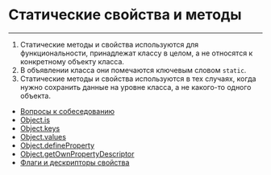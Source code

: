 # Статические свойства и методы
____

1. Статические методы и свойства используются для функциональности, принадлежат классу в целом, а не относятся к конкретному объекту класса. 
2. В объявлении класса они помечаются ключевым словом `static`. 
3. Статические методы и свойства используются в тех случаях, когда нужно сохранить данные на уровне класса, а не какого-то одного объекта. 

- [Вопросы к собеседованию](../../README.md)
- [Object.is](./Object.is.md)
- [Object.keys](./Object.keys.md)
- [Object.values](Object.values.md)
- [Object.defineProperty](./Object.defineProperty.md)
- [Object.getOwnPropertyDescriptor](./Object.getOwnPropertyDescriptor.md)
- [Флаги и дескрипторы свойства](./flagsAndDescriptors.md)